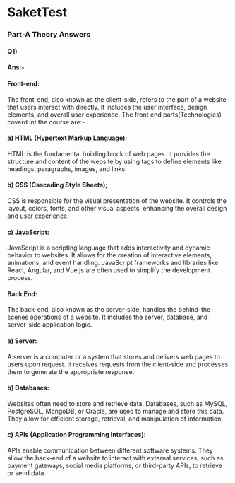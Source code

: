 # SaketTest

### Part-A Theory Answers

#### Q1)

#### Ans:-
#### Front-end:
The front-end, also known as the client-side, refers to the part of a website that users interact with directly. It includes the user interface, design elements, and overall user experience. The front end parts(Technologies) coverd int the course are:-
#### a) HTML (Hypertext Markup Language): 
HTML is the fundamental building block of web pages. It provides the structure and content of the website by using tags to define elements like headings, paragraphs, images, and links.
#### b) CSS (Cascading Style Sheets);
CSS is responsible for the visual presentation of the website. It controls the layout, colors, fonts, and other visual aspects, enhancing the overall design and user experience.
#### c) JavaScript: 
JavaScript is a scripting language that adds interactivity and dynamic behavior to websites. It allows for the creation of interactive elements, animations, and event handling. JavaScript frameworks and libraries like React, Angular, and Vue.js are often used to simplify the development process.

#### Back End:
The back-end, also known as the server-side, handles the behind-the-scenes operations of a website. It includes the server, database, and server-side application logic.
#### a) Server:
A server is a computer or a system that stores and delivers web pages to users upon request. It receives requests from the client-side and processes them to generate the appropriate response.
#### b) Databases: 
Websites often need to store and retrieve data. Databases, such as MySQL, PostgreSQL, MongoDB, or Oracle, are used to manage and store this data. They allow for efficient storage, retrieval, and manipulation of information.
#### c) APIs (Application Programming Interfaces):
APIs enable communication between different software systems. They allow the back-end of a website to interact with external services, such as payment gateways, social media platforms, or third-party APIs, to retrieve or send data.

